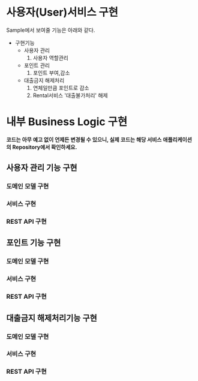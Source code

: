 # 사용자(User)서비스 구현

Sample에서 보여줄 기능은 아래와 같다.

- 구현기능
  - 사용자 관리
    1. 사용자 역할관리
  - 포인트 관리
    1. 포인트 부여,감소
  - 대출금지 해제처리
    1. 연체일만큼 포인트로 감소
    2. Rental서비스 '대출불가처리' 해제

# 내부 Business Logic 구현
**코드는 아무 예고 없이 언제든 변경될 수 있으니, 실제 코드는 해당 서비스 애플리케이션의 Repository에서 확인하세요.**

## 사용자 관리 기능 구현

### 도메인 모델 구현

### 서비스 구현

### REST API 구현

## 포인트 기능 구현

### 도메인 모델 구현

### 서비스 구현

### REST API 구현

## 대출금지 해제처리기능 구현

### 도메인 모델 구현

### 서비스 구현

### REST API 구현
